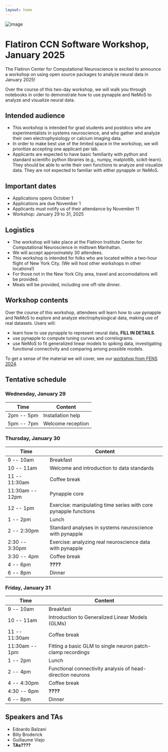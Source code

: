 ```yaml
---
layout: home
---
```


![image](/assets/jan2025-banner.svg)

# Flatiron CCN Software Workshop, January 2025

The Flatiron Center for Computational Neuroscience is excited to announce a workshop on using open source packages to analyze neural data in January 2025!

Over the course of this two-day workshop, we will walk you through notebooks in order to demonstrate how to use pynapple and NeMoS to analyze and visualize neural data.

## Intended audience

- This workshop is intended for grad students and postdocs who are experimentalists in systems neuroscience, and who gather and analyze their own electrophysiology or calcium imaging data.
- In order to make best use of the limited space in the workshop, we will prioritize accepting one applicant per lab.
- Applicants are expected to have basic familiarity with python and standard scientific python libraries (e.g., numpy, matplotlib, scikit-learn). They should be able to write their own functions to analyze and visualize data. They are not expected to familiar with either pynapple or NeMoS.

## Important dates

- Applications opens October 1
- Applications are due November 1
- Applicants must notify us of their attendance by November 11
- Workshop: January 29 to 31, 2025

## Logistics

- The workshop will take place at the Flatiron Institute Center for Computational Neuroscience in midtown Manhattan.
- We will accept approximately 30 attendees.
- This workshop is intended for folks who are located within a two-hour flight of New York City. (We will host other workshops in other locations!)
- For those not in the New York City area, travel and accomodations will be provided.
- Meals will be provided, including one off-site dinner.

## Workshop contents

Over the course of this workshop, attendees will learn how to use pynapple and NeMoS to explore and analyze electrophysiogical data, making use of real datasets. Users will:
- learn how to use pynapple to represent neural data, **FILL IN DETAILS**.
- use pynapple to compute tuning curves and correlograms.
- use NeMoS to fit generalized linear models to spiking data, investigating functional connectivity and comparing among possible models.

To get a sense of the material we will cover, see our [workshop from FENS 2024](../fens-2024).

## Tentative schedule

### Wednesday, January 29

| Time        | Content           |
|-------------|-------------------|
| 2pm -- 5pm | Installation help |
| 5pm -- 7pm | Welcome reception |

### Thursday, January 30

| Time            | Content                                                         |
|-----------------|-----------------------------------------------------------------|
| 9 -- 10am       | Breakfast                                                       |
| 10 -- 11am      | Welcome and introduction to data standards                      |
| 11 -- 11:30am   | Coffee break                                                    |
| 11:30am -- 12pm | Pynapple core                                                   |
| 12 -- 1pm       | Exercise: manipulating time series with core pynapple functions |
| 1 -- 2pm        | Lunch                                                           |
| 2 -- 2:30pm     | Standard analyses in systems neuroscience with pynapple         |
| 2:30 -- 3:30pm  | Exercise: analyzing real neuroscience data with pynapple        |
| 3:30 -- 4pm     | Coffee break                                                    |
| 4 -- 6pm        | **????**                                                        |
| 6 -- 8pm        | Dinner                                                          |

### Friday, January 31

| Time           | Content                                                     |
|----------------|-------------------------------------------------------------|
| 9 -- 10am      | Breakfast                                                   |
| 10 -- 11am     | Introduction to Generalized Linear Models (GLMs)            |
| 11 -- 11:30am  | Coffee break                                                |
| 11:30am -- 1pm | Fitting a basic GLM to single neuron patch-clamp recordings |
| 1 -- 2pm       | Lunch                                                       |
| 2 -- 4pm       | Functional connectivity analysis of head-direction neurons  |
| 4 -- 4:30pm    | Coffee break                                                |
| 4:30 -- 6pm    | **????**                                                    |
| 6 -- 8pm       | Dinner                                                      |

## Speakers and TAs

- Edoardo Balzani
- Billy Broderick
- Guillaume Viejo
- **TAs????**
